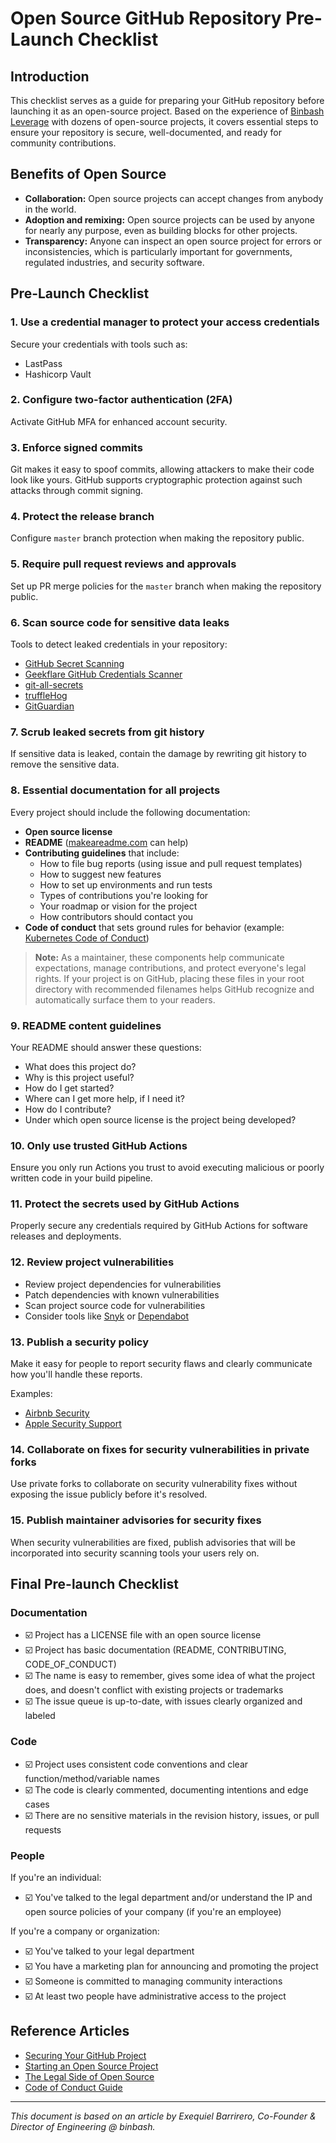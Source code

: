 # Open Source GitHub Repository Pre-Launch Checklist

## Introduction

This checklist serves as a guide for preparing your GitHub repository before launching it as an open-source project. Based on the experience of [Binbash Leverage](https://www.binbash.com.ar) with dozens of open-source projects, it covers essential steps to ensure your repository is secure, well-documented, and ready for community contributions.

## Benefits of Open Source

- **Collaboration:** Open source projects can accept changes from anybody in the world.
- **Adoption and remixing:** Open source projects can be used by anyone for nearly any purpose, even as building blocks for other projects.
- **Transparency:** Anyone can inspect an open source project for errors or inconsistencies, which is particularly important for governments, regulated industries, and security software.

## Pre-Launch Checklist

### 1. Use a credential manager to protect your access credentials

Secure your credentials with tools such as:
- LastPass
- Hashicorp Vault

### 2. Configure two-factor authentication (2FA)

Activate GitHub MFA for enhanced account security.

### 3. Enforce signed commits

Git makes it easy to spoof commits, allowing attackers to make their code look like yours. GitHub supports cryptographic protection against such attacks through commit signing.

### 4. Protect the release branch

Configure `master` branch protection when making the repository public.

### 5. Require pull request reviews and approvals

Set up PR merge policies for the `master` branch when making the repository public.

### 6. Scan source code for sensitive data leaks

Tools to detect leaked credentials in your repository:
- [GitHub Secret Scanning](https://docs.github.com/en/developers/overview/secret-scanning)
- [Geekflare GitHub Credentials Scanner](https://geekflare.com/github-credentials-scanner/)
- [git-all-secrets](https://github.com/anshumanbh/git-all-secrets)
- [truffleHog](https://github.com/trufflesecurity/truffleHog)
- [GitGuardian](https://www.gitguardian.com/)

### 7. Scrub leaked secrets from git history

If sensitive data is leaked, contain the damage by rewriting git history to remove the sensitive data.

### 8. Essential documentation for all projects

Every project should include the following documentation:

- **Open source license**
- **README** ([makeareadme.com](https://www.makeareadme.com/) can help)
- **Contributing guidelines** that include:
  - How to file bug reports (using issue and pull request templates)
  - How to suggest new features
  - How to set up environments and run tests
  - Types of contributions you're looking for
  - Your roadmap or vision for the project
  - How contributors should contact you
- **Code of conduct** that sets ground rules for behavior (example: [Kubernetes Code of Conduct](https://github.com/kubernetes/community/blob/master/code-of-conduct.md))

> **Note:** As a maintainer, these components help communicate expectations, manage contributions, and protect everyone's legal rights. If your project is on GitHub, placing these files in your root directory with recommended filenames helps GitHub recognize and automatically surface them to your readers.

### 9. README content guidelines

Your README should answer these questions:
- What does this project do?
- Why is this project useful?
- How do I get started?
- Where can I get more help, if I need it?
- How do I contribute?
- Under which open source license is the project being developed?

### 10. Only use trusted GitHub Actions

Ensure you only run Actions you trust to avoid executing malicious or poorly written code in your build pipeline.

### 11. Protect the secrets used by GitHub Actions

Properly secure any credentials required by GitHub Actions for software releases and deployments.

### 12. Review project vulnerabilities

- Review project dependencies for vulnerabilities
- Patch dependencies with known vulnerabilities
- Scan project source code for vulnerabilities
- Consider tools like [Snyk](https://snyk.io/) or [Dependabot](https://dependabot.com/)

### 13. Publish a security policy

Make it easy for people to report security flaws and clearly communicate how you'll handle these reports.

Examples:
- [Airbnb Security](https://www.airbnb.com/security)
- [Apple Security Support](https://www.apple.com/support/security/)

### 14. Collaborate on fixes for security vulnerabilities in private forks

Use private forks to collaborate on security vulnerability fixes without exposing the issue publicly before it's resolved.

### 15. Publish maintainer advisories for security fixes

When security vulnerabilities are fixed, publish advisories that will be incorporated into security scanning tools your users rely on.

## Final Pre-launch Checklist

### Documentation
- ☑️ Project has a LICENSE file with an open source license
- ☑️ Project has basic documentation (README, CONTRIBUTING, CODE_OF_CONDUCT)
- ☑️ The name is easy to remember, gives some idea of what the project does, and doesn't conflict with existing projects or trademarks
- ☑️ The issue queue is up-to-date, with issues clearly organized and labeled

### Code
- ☑️ Project uses consistent code conventions and clear function/method/variable names
- ☑️ The code is clearly commented, documenting intentions and edge cases
- ☑️ There are no sensitive materials in the revision history, issues, or pull requests

### People
If you're an individual:
- ☑️ You've talked to the legal department and/or understand the IP and open source policies of your company (if you're an employee)

If you're a company or organization:
- ☑️ You've talked to your legal department
- ☑️ You have a marketing plan for announcing and promoting the project
- ☑️ Someone is committed to managing community interactions
- ☑️ At least two people have administrative access to the project

## Reference Articles
- [Securing Your GitHub Project](https://marcinhoppe.com/securing-your-github-project/)
- [Starting an Open Source Project](https://opensource.guide/starting-a-project/)
- [The Legal Side of Open Source](https://opensource.guide/legal/)
- [Code of Conduct Guide](https://opensource.guide/code-of-conduct/)

---

*This document is based on an article by Exequiel Barrirero, Co-Founder & Director of Engineering @ binbash.* 